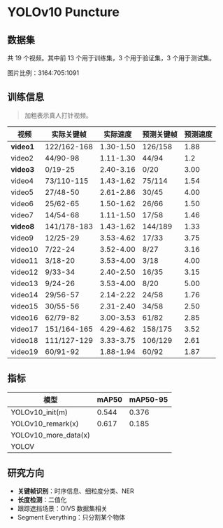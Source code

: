 # YOLOv10 Puncture

## 数据集

共 19 个视频。其中前 13 个用于训练集，3 个用于验证集，3 个用于测试集。

图片比例：3164:705:1091

## 训练信息

> 加粗表示真人打针视频。

| 视频         | 实际关键帧       | 实际速度      | 预测关键帧   | 预测速度 |
|------------|-------------|-----------|---------|------|
| **video1** | 122/162-168 | 1.30-1.50 | 126/158 | 1.88 |
| video2     | 44/90-98    | 1.11-1.30 | 44/94   | 1.2  |
| **video3** | 0/19-25     | 2.40-3.16 | 0/20    | 3.00 |
| video4     | 73/110-115  | 1.43-1.62 | 75/114  | 1.54 |
| video5     | 27/48-50    | 2.61-2.86 | 30/45   | 4.00 |
| video6     | 25/62-65    | 1.50-1.62 | 26/66   | 1.50 |
| video7     | 14/54-68    | 1.11-1.50 | 17/58   | 1.46 |
| **video8** | 141/178-183 | 1.43-1.62 | 144/189 | 1.33 |
| video9     | 12/25-29    | 3.53-4.62 | 17/33   | 3.75 |
| video10    | 7/22-24     | 3.52-4.00 | 8/27    | 3.16 |
| video11    | 3/18-20     | 3.53-4.00 | 3/18    | 4.00 |
| video12    | 9/33-34     | 2.40-2.50 | 16/35   | 3.15 |
| video13    | 9/24-26     | 3.53-4.00 | 8/20    | 5.00 |
| video14    | 29/56-57    | 2.14-2.22 | 24/58   | 1.76 |
| video15    | 30/55-56    | 2.31-2.40 | 34/58   | 2.50 |
| video16    | 62/79-82    | 3.00-3.53 | 61/82   | 2.85 |
| video17    | 151/164-165 | 4.29-4.62 | 158/175 | 3.52 |
| video18    | 111/127-129 | 3.33-3.75 | 106/129 | 2.61 |
| video19    | 60/91-92    | 1.88-1.94 | 60/92   | 1.87 |

## 指标

| 模型                   | mAP50 | mAP50-95 |
|----------------------|-------|----------|
| YOLOv10_init(m)      | 0.544 | 0.376    |
| YOLOv10_remark(x)    | 0.617 | 0.185    |
| YOLOv10_more_data(x) |       |          |
| YOLOV                |       |          |

## 研究方向

- **关键帧识别**：时序信息、细粒度分类、NER
- **长度检测**：二值化
- 跟踪遮挡场景：OIVS 数据集相关
- Segment Everything：只分割某个物体